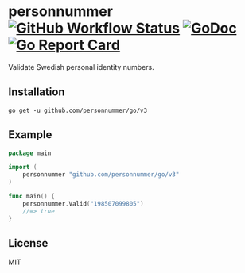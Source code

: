 # personnummer [![GitHub Workflow Status](https://img.shields.io/github/actions/workflow/status/personnummer/go/go.yml?branch=master)](https://github.com/personnummer/go/actions) [![GoDoc](https://godoc.org/github.com/personnummer/go?status.svg)](https://godoc.org/github.com/personnummer/go) [![Go Report Card](https://goreportcard.com/badge/github.com/personnummer/go)](https://goreportcard.com/report/github.com/personnummer/go)

Validate Swedish personal identity numbers.

## Installation

```
go get -u github.com/personnummer/go/v3
```

## Example

```go
package main

import (
	personnummer "github.com/personnummer/go/v3"
)

func main() {
	personnummer.Valid("198507099805")
	//=> true
}
```

## License

MIT
